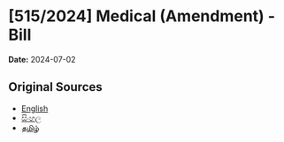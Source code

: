 # [515/2024] Medical (Amendment) - Bill

**Date:** 2024-07-02

## Original Sources

- [English](https://documents.gov.lk/view/bills/2024/7/515-2024_E.pdf)
- [සිංහල](https://documents.gov.lk/view/bills/2024/7/515-2024_S.pdf)
- [தமிழ்](https://documents.gov.lk/view/bills/2024/7/515-2024_T.pdf)
